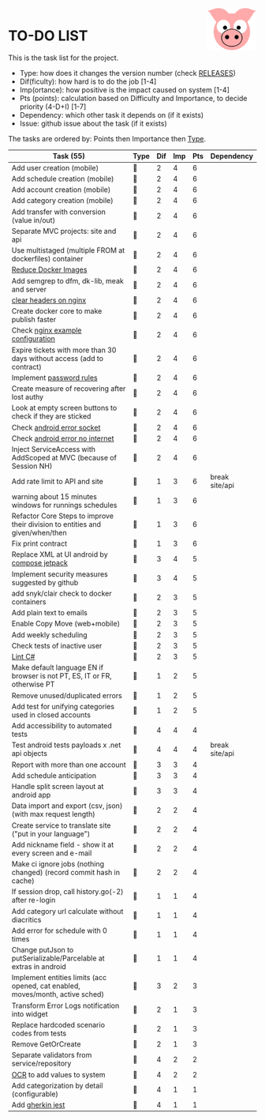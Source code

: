 <img src="../site/MVC/Assets/images/pig-on.svg" height="85" align="right"/>

# TO-DO LIST

This is the task list for the project.

- Type: how does it changes the version number (check [RELEASES](RELEASES.md))
- Dif(ficulty): how hard is to do the job \[1-4\]
- Imp(ortance): how positive is the impact caused on system \[1-4\]
- Pts (points): calculation based on Difficulty and Importance, to decide priority (4-D+I) \[1-7\]
- Dependency: which other task it depends on (if it exists)
- Issue: github issue about the task (if it exists)

The tasks are ordered by: Points then Importance then [Type](RELEASES.md#legend).

| Task (55)                                                                      | Type     | Dif | Imp | Pts | Dependency     |
| ------------------------------------------------------------------------------ | -------- | --- | --- | --- | -------------- |
| Add user creation (mobile)                                                     | :dragon: |  2  |  4  |  6  |                |
| Add schedule creation (mobile)                                                 | :dragon: |  2  |  4  |  6  |                |
| Add account creation (mobile)                                                  | :dragon: |  2  |  4  |  6  |                |
| Add category creation (mobile)                                                 | :dragon: |  2  |  4  |  6  |                |
| Add transfer with conversion (value in/out)                                    | :whale:  |  2  |  4  |  6  |                |
| Separate MVC projects: site and api                                            | :whale:  |  2  |  4  |  6  |                |
| Use multistaged (multiple FROM at dockerfiles) container                       | :whale:  |  2  |  4  |  6  |                |
| [Reduce Docker Images]                                                         | :whale:  |  2  |  4  |  6  |                |
| Add semgrep to dfm, dk-lib, meak and server                                    | :whale:  |  2  |  4  |  6  |                |
| [clear headers on nginx](todo/clear-headers.png)                               | :whale:  |  2  |  4  |  6  |                |
| Create docker core to make publish faster                                      | :sheep:  |  2  |  4  |  6  |                |
| Check [nginx example configuration](todo/nginx-example.conf)                   | :sheep:  |  2  |  4  |  6  |                |
| Expire tickets with more than 30 days without access (add to contract)         | :sheep:  |  2  |  4  |  6  |                |
| Implement [password rules]                                                     | :sheep:  |  2  |  4  |  6  |                |
| Create measure of recovering after lost authy                                  | :sheep:  |  2  |  4  |  6  |                |
| Look at empty screen buttons to check if they are sticked                      | :ant:    |  2  |  4  |  6  |                |
| Check [android error socket](todo/android-error-socket-closed.log)             | :ant:    |  2  |  4  |  6  |                |
| Check [android error no internet](todo/android-error-no-internet.log)          | :ant:    |  2  |  4  |  6  |                |
| Inject ServiceAccess with AddScoped at MVC (because of Session NH)             | :ant:    |  2  |  4  |  6  |                |
| Add rate limit to API and site                                                 | :whale:  |  1  |  3  |  6  | break site/api |
| warning about 15 minutes windows for runnings schedules                        | :sheep:  |  1  |  3  |  6  |                |
| Refactor Core Steps to improve their division to entities and given/when/then  | :sheep:  |  1  |  3  |  6  |                |
| Fix print contract                                                             | :ant:    |  1  |  3  |  6  |                |
| Replace XML at UI android by [compose jetpack]                                 | :dragon: |  3  |  4  |  5  |                |
| Implement security measures suggested by github                                | :sheep:  |  3  |  4  |  5  |                |
| add snyk/clair check to docker containers                                      | :whale:  |  2  |  3  |  5  |                |
| Add plain text to emails                                                       | :whale:  |  2  |  3  |  5  |                |
| Enable Copy Move (web+mobile)                                                  | :whale:  |  2  |  3  |  5  |                |
| Add weekly scheduling                                                          | :sheep:  |  2  |  3  |  5  |                |
| Check tests of inactive user                                                   | :sheep:  |  2  |  3  |  5  |                |
| [Lint C#]                                                                      | :ant:    |  2  |  3  |  5  |                |
| Make default language EN if browser is not PT, ES, IT or FR, otherwise PT      | :sheep:  |  1  |  2  |  5  |                |
| Remove unused/duplicated errors                                                | :sheep:  |  1  |  2  |  5  |                |
| Add test for unifying categories used in closed accounts                       | :ant:    |  1  |  2  |  5  |                |
| Add accessibility to automated tests                                           | :whale:  |  4  |  4  |  4  |                |
| Test android tests payloads x .net api objects                                 | :sheep:  |  4  |  4  |  4  | break site/api |
| Report with more than one account                                              | :dragon: |  3  |  3  |  4  |                |
| Add schedule anticipation                                                      | :whale:  |  3  |  3  |  4  |                |
| Handle split screen layout at android app                                      | :whale:  |  3  |  3  |  4  |                |
| Data import and export (csv, json) (with max request length)                   | :dragon: |  2  |  2  |  4  |                |
| Create service to translate site ("put in your language")                      | :dragon: |  2  |  2  |  4  |                |
| Add nickname field - show it at every screen and e-mail                        | :whale:  |  2  |  2  |  4  |                |
| Make ci ignore jobs (nothing changed) (record commit hash in cache)            | :sheep:  |  2  |  2  |  4  |                |
| If session drop, call history.go(-2) after re-login                            | :sheep:  |  1  |  1  |  4  |                |
| Add category url calculate without diacritics                                  | :sheep:  |  1  |  1  |  4  |                |
| Add error for schedule with 0 times                                            | :ant:    |  1  |  1  |  4  |                |
| Change putJson to putSerializable/Parcelable at extras in android              | :ant:    |  1  |  1  |  4  |                |
| Implement entities limits (acc opened, cat enabled, moves/month, active sched) | :dragon: |  3  |  2  |  3  |                |
| Transform Error Logs notification into widget                                  | :ant:    |  2  |  1  |  3  |                |
| Replace hardcoded scenario codes from tests                                    | :ant:    |  2  |  1  |  3  |                |
| Remove GetOrCreate                                                             | :ant:    |  2  |  1  |  3  |                |
| Separate validators from service/repository                                    | :sheep:  |  4  |  2  |  2  |                |
| [OCR] to add values to system                                                  | :dragon: |  4  |  2  |  2  |                |
| Add categorization by detail (configurable)                                    | :dragon: |  4  |  1  |  1  |                |
| Add [gherkin jest]                                                             | :sheep:  |  4  |  1  |  1  |                |

[compose jetpack]: https://medium.com/@nglauber/jetpack-compose-o-framework-de-ui-do-android-para-os-pr%C3%B3ximos-10-anos-e19adf28e57e
[password rules]: https://cheatsheetseries.owasp.org/cheatsheets/Authentication_Cheat_Sheet.html#implement-proper-password-strength-controls
[gherkin jest]: https://www.npmjs.com/package/gherkin-jest
[Lint C#]: https://medium.com/@michaelparkerdev/linting-c-in-2019-stylecop-sonar-resharper-and-roslyn-73e88af57ebd
[OCR]: https://developers.google.com/ml-kit/vision/text-recognition/android
[Reduce Docker Images]:https://www.ecloudcontrol.com/best-practices-to-reduce-docker-images-size/
